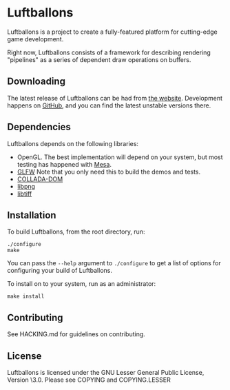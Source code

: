 # Luftballons #

Luftballons is a project to create a fully-featured platform for cutting-edge
game development.

Right now, Luftballons consists of a framework for describing rendering
"pipelines" as a series of dependent draw operations on buffers.


## Downloading ##

The latest release of Luftballons can be had from [the
website](http://www.luftengine.org/).  Development happens on
[GitHub](https://github.com/sadmac7000/luftballons), and you can find the
latest unstable versions there.


## Dependencies ##

Luftballons depends on the following libraries:

* OpenGL. The best implementation will depend on your system, but most testing
  has happened with [Mesa](http://www.mesa3d.org/).
* [GLFW](http://glfw.org/) Note that you only need this to build the demos and
  tests.
* [COLLADA-DOM](http://sourceforge.net/projects/collada-dom/)
* [libpng](http://www.libpng.org/pub/png/libpng.html)
* [libtiff](http://www.libtiff.org/)

## Installation ##

To build Luftballons, from the root directory, run:

    ./configure
    make

You can pass the `--help` argument to `./configure` to get a list of options
for configuring your build of Luftballons.

To install on to your system, run as an administrator:

    make install


## Contributing ##

See HACKING.md for guidelines on contributing.


## License ##

Luftballons is licensed under the GNU Lesser General Public License, Version
\3.0.  Please see COPYING and COPYING.LESSER
